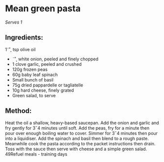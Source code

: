 
# Mean green pasta
_Serves 1_
## Ingredients:
1˜˚˛ tsp olive oil
* ˜˚˛ white onion, peeled and finely chopped
* 1 clove garlic, peeled and crushed
* 120g frozen peas
* 60g baby leaf spinach
* Small bunch of basil
* 75g dried pappardelle or tagliatelle
* 10g hard cheese, finely grated
* Green salad, to serve
## Method:
Heat the oil a shallow, heavy-based saucepan. Add the onion 
and garlic and fry gently for 3˝4 minutes until soft. Add the 
peas, fry for a minute then pour over enough boiling water to 
cover. Simmer for 3˝4 minutes then pour into a liquidiser. Add 
the spinach and basil then blend to a rough paste.
Meanwhile cook the pasta according to the packet instructions 
then drain. Toss with the sauce then serve with cheese and a 
simple green salad.
49Refuel meals - training days

